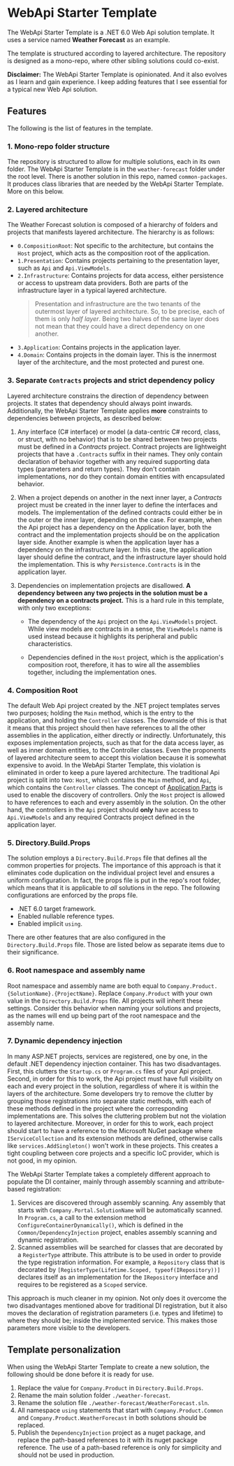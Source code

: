 # WebApi Starter Template
The WebApi Starter Template is a .NET 6.0 Web Api solution template. It uses a service named **Weather Forecast** as an example. 

The template is structured according to layered architecture. The repository is designed as a mono-repo, where other sibling solutions could co-exist.

**Disclaimer:** The WebApi Starter Template is opinionated. And it also evolves as I learn and gain experience. I keep adding features that I see essential for a typical new Web Api solution.

## Features
The following is the list of features in the template.

### 1. Mono-repo folder structure
The repository is structured to allow for multiple solutions, each in its own folder. The WebApi Starter Template is in the `weather-forecast` folder under the root level. There is another solution in this repo, named `common-packages`. It produces class libraries that are needed by the WebApi Starter Template. More on this below.

### 2. Layered architecture
The Weather Forecast solution is composed of a hierarchy of folders and projects that manifests layered architecture. The hierarchy is as follows:
* `0.CompositionRoot`: Not specific to the architecture, but contains the `Host` project, which acts as the composition root of the application.
* `1.Presentation`: Contains projects pertaining to the presentation layer, such as `Api` and `Api.ViewModels`.
* `2.Infrastructure`: Contains projects for data access, either persistence or access to upstream data providers. Both are parts of the infrastructure layer in a typical layered architecture.
    > Presentation and infrastructure are the two tenants of the outermost layer of layered architecture. So, to be precise, each of them is only _half layer_. Being two halves of the same layer does not mean that they could have a direct dependency on one another.
* `3.Application`: Contains projects in the application layer.
* `4.Domain`: Contains projects in the domain layer. This is the innermost layer of the architecture, and the most protected and purest one.

### 3. Separate `Contracts` projects and strict dependency policy
Layered architecture constrains the direction of dependency between projects. It states that dependency should always point inwards. Additionally, the WebApi Starter Template applies **more** constraints to dependencies between projects, as described below:

1. Any interface (C# interface) or model (a data-centric C# record, class, or struct, with no behavior) that is to be shared between two projects must be defined in a _Contracts_ project. Contract projects are lightweight projects that have a `.Contracts` suffix in their names. They only contain declaration of behavior together with any required supporting data types (parameters and return types). They don't contain implementations, nor do they contain domain entities with encapsulated behavior.

2. When a project depends on another in the next inner layer, a *Contracts* project must be created in the inner layer to define the interfaces and models. The implementation of the defined contracts could either be in the outer or the inner layer, depending on the case. For example, when the Api project has a dependency on the Application layer, both the contract and the implementation projects should be on the application layer side. Another example is when the application layer has a dependency on the infrastructure layer. In this case, the application layer should define the contract, and the infrastructure layer should hold the implementation. This is why `Persistence.Contracts` is in the application layer.

3. Dependencies on implementation projects are disallowed. **A dependency between any two projects in the solution must be a dependency on a contracts project.** This is a hard rule in this template, with only two exceptions:

    * The dependency of the `Api` project on the `Api.ViewModels` project. While view models are contracts in a sense, the `ViewModels` name is used instead because it highlights its peripheral and public characteristics.
    
    * Dependencies defined in the `Host` project, which is the application's composition root, therefore, it has to wire all the assemblies together, including the implementation ones.

### 4. Composition Root
The default Web Api project created by the .NET project templates serves two purposes; holding the `Main` method, which is the entry to the application, and holding the `Controller` classes. The downside of this is that it means that this project should then have references to all the other assemblies in the application, either directly or indirectly. Unfortunately, this exposes implementation projects, such as that for the data access layer, as well as inner domain entities, to the Controller classes. Even the proponents of layered architecture seem to accept this violation because it is somewhat expensive to avoid. In the WebApi Starter Template, this violation is eliminated in order to keep a pure layered architecture. The traditional Api project is split into two: `Host`, which contains the `Main` method, and `Api`, which contains the `Controller` classes. The concept of [Application Parts](https://docs.microsoft.com/en-us/aspnet/core/mvc/advanced/app-parts) is used to enable the discovery of controllers. Only the `Host` project is allowed to have references to each and every assembly in the solution. On the other hand, the controllers in the `Api` project should **only** have access to `Api.ViewModels` and any required Contracts project defined in the application layer.

### 5. Directory.Build.Props
The solution employs a `Directory.Build.Props` file that defines all the common properties for projects. The importance of this approach is that it eliminates code duplication on the individual project level and ensures a uniform configuration. In fact, the props file is put in the repo's root folder, which means that it is applicable to _all_ solutions in the repo. The following configurations are enforced by the props file.
* .NET 6.0 target framework.
* Enabled nullable reference types.
* Enabled implicit `using`.

There are other features that are also configured in the `Directory.Build.Props` file. Those are listed below as separate items due to their significance.

### 6. Root namespace and assembly name
Root namespace and assembly name are both equal to `Company.Product.{SolutionName}.{ProjectName}`. Replace `Company.Product` with your own value in the `Directory.Build.Props` file. All projects will inherit these settings. Consider this behavior when naming your solutions and projects, as the names will end up being part of the root namespace and the assembly name.

### 7. Dynamic dependency injection
In many ASP.NET projects, services are registered, one by one, in the default .NET dependency injection container. This has two disadvantages. First, this clutters the `Startup.cs` or `Program.cs` files of your Api project. Second, in order for this to work, the Api project must have full visibility on each and every project in the solution, regardless of where it is within the layers of the architecture. Some developers try to remove the clutter by grouping those registrations into separate static methods, with each of these methods defined in the project where the corresponding implementations are. This solves the cluttering problem but not the violation to layered architecture. Moreover, in order for this to work, each project should start to have a reference to the Microsoft NuGet package where `IServiceCollection` and its extension methods are defined, otherwise calls like `services.AddSingleton()` won't work in these projects. This creates a tight coupling between core projects and a specific IoC provider, which is not good, in my opinion.

The WebApi Starter Template takes a completely different approach to populate the DI container, mainly through assembly scanning and attribute-based registration:

1. Services are discovered through assembly scanning. Any assembly that starts with `Company.Portal.SolutionName` will be automatically scanned. In `Program.cs`, a call to the extension method `ConfigureContainerDynamically()`, which is defined in the `Common/DependencyInjection` project, enables assembly scanning and dynamic registration.
2. Scanned assemblies will be searched for classes that are decorated by a `RegisterType` attribute. This attribute is to be used in order to provide the type registration information. For example, a `Repository` class that is decorated by `[RegisterType(Lifetime.Scoped, typeof(IRepository))]` declares itself as an implementation for the `IRepository` interface and requires to  be registered as a `Scoped` service. 

This approach is much cleaner in my opinion. Not only does it overcome the two disadvantages mentioned above for traditional DI registration, but it also moves the declaration of registration parameters (i.e. types and lifetime) to where they should be; inside the implemented service. This makes those parameters more visible to the developers.

## Template personalization
When using the WebApi Starter Template to create a new solution, the following should be done before it is ready for use.
1. Replace the value for `Company.Product` in `Directory.Build.Props`.
2. Rename the main solution folder `./weather-forecast`.
3. Rename the solution file `./weather-forecast/WeatherForecast.sln`.
4. All namespace `using` statements that start with `Company.Product.Common` and `Company.Product.WeatherForecast` in both solutions should be replaced.
5. Publish the `DependencyInjection` project as a nuget package, and replace the path-based references to it with its nuget package reference. The use of a path-based reference is only for simplicity and should not be used in production.
